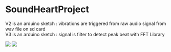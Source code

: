 # SoundHeartProject

V2 is an arduino sketch : vibrations are triggered from raw audio signal from wav file on sd card 
<br>
V3 is an arduino sketch  : signal is filter to detect peak beat with FFT Library

<img src="https://camo.githubusercontent.com/667a803717b7abc25c3c4752f1cc7301e1b1ec8b/68747470733a2f2f7777772e77696e7a732e66722f736f756e6468656172745f70726f6a6563742f61726475696e6f2f736368656d615f746563682f6a70672f536f756e6448656172745f50726f6a6563745f736368656d612e6a7067">

<img src="https://camo.githubusercontent.com/132098a63f4c8053f65f88e0c5a7c3639dc9815d/68747470733a2f2f7777772e77696e7a732e66722f736f756e6468656172745f70726f6a6563742f61726475696e6f2f736368656d615f746563682f6a70672f536f756e6448656172745f50726f6a6563745f62622e6a7067">
